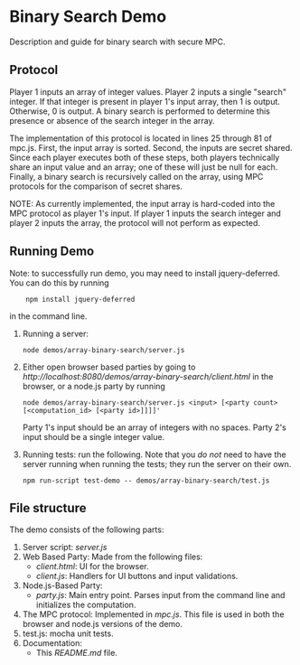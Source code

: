 # Binary Search Demo

Description and guide for binary search with secure MPC. 

## Protocol
Player 1 inputs an array of integer values. Player 2 inputs a single "search" integer. If that integer is present in player 1's 
input array, then 1 is output. Otherwise, 0 is output. A binary search is performed to determine this presence or absence
of the search integer in the array. 

The implementation of this protocol is located in lines 25 through 81 of mpc.js. First, the input array is sorted. Second,
the inputs are secret shared. Since each player executes both of these steps, both players technically share an input value 
and an array; one of these will just be null for each. Finally, a binary search is recursively called on the array, using 
MPC protocols for the comparison of secret shares. 

NOTE: As currently implemented, the input array is hard-coded into the MPC protocol as player 1's input. 
If player 1 inputs the search integer and player 2 inputs the array, the protocol will not perform as expected. 

## Running Demo

Note: to successfully run demo, you may need to install jquery-deferred. You can do this by running

```shell
    npm install jquery-deferred
```
in the command line. 

1. Running a server:
    ```shell
    node demos/array-binary-search/server.js
    ```

2. Either open browser based parties by going to *http://localhost:8080/demos/array-binary-search/client.html* in the browser, or a node.js party by running 
    ```shell
    node demos/array-binary-search/server.js <input> [<party count> [<computation_id> [<party id>]]]]'
    ```
    Party 1's input should be an array of integers with no spaces. Party 2's input should be a single integer value.  

3. Running tests: run the following. Note that you *do not* need to have the server running when running the tests; they run the server on their own.
    ```shell
    npm run-script test-demo -- demos/array-binary-search/test.js
    ```

## File structure
The demo consists of the following parts:
1. Server script: *server.js*
2. Web Based Party: Made from the following files:
    * *client.html*: UI for the browser.
    * *client.js*: Handlers for UI buttons and input validations.
3. Node.js-Based Party: 
    * *party.js*: Main entry point. Parses input from the command line and initializes the computation.
4. The MPC protocol: Implemented in *mpc.js*. This file is used in both the browser and node.js versions of the demo.
5. test.js: mocha unit tests.
6. Documentation:
    * This *README.md* file.

